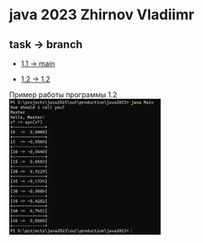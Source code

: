 # java 2023 Zhirnov Vladiimr

## task -> branch

- [1.1 -> main](https://github.com/Nthokar/java2023)

- [1.2 -> 1.2](https://github.com/Nthokar/java2023/tree/1.2)

Пример работы программы 1.2
<img src="https://github.com/Nthokar/java2023/blob/1.2/screenshots/runProgram.png"  width="60%" height="30%">
